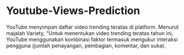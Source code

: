 # Youtube-Views-Prediction
YouTube menyimpan daftar video trending teratas di platform. Menurut majalah Variety, “Untuk menentukan video trending teratas tahun ini, YouTube menggunakan kombinasi faktor termasuk mengukur interaksi pengguna (jumlah penayangan, pembagian, komentar, dan suka). 
